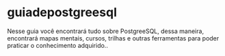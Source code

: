 # guiadepostgreesql
Nesse guia você encontrará tudo sobre PostgreeSQL, dessa maneira, encontrará mapas mentais, cursos, trilhas e outras ferramentas para poder praticar o conhecimento adquirido..
